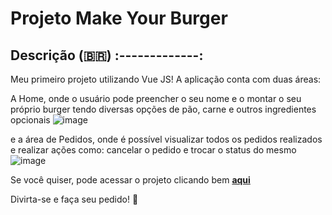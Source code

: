 # Projeto Make Your Burger

Descrição (🇧🇷)
:-------------:
---

Meu primeiro projeto utilizando Vue JS! A aplicação conta com duas áreas:

A Home, onde o usuário pode preencher o seu nome e o montar o seu próprio burger tendo diversas opções de pão, carne e outros ingredientes opcionais
![image](https://user-images.githubusercontent.com/74671728/163704192-8f83a937-6ff8-47a1-b293-0c0c847073bb.png)

e a área de Pedidos, onde é possível visualizar todos os pedidos realizados e realizar ações como: cancelar o pedido e trocar o status do mesmo
![image](https://user-images.githubusercontent.com/74671728/163704213-c67dde00-d406-42fe-9b80-bb185130402b.png)

Se você quiser, pode acessar o projeto clicando bem [__aqui__](https://make-your-burger-fvf4xzbkz-italoknd.vercel.app/) 

Divirta-se e faça seu pedido! 🙂




